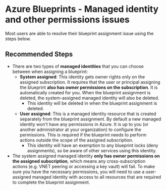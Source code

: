 <properties
    pageTitle="Other blueprint assignment issues"
    description="Other blueprint assignment issues"
    service="microsoft.blueprint"
    resource="blueprintAssignments"
    authors="alex-frankel"
    ms.author="alfran"
    displayOrder=""
    selfHelpType="generic"
    supportTopicIds="32739606"
    resourceTags=""
    productPesIds="16600"
    cloudEnvironments="public, fairfax"
    articleId="managed-identity-and-other-permissions-issues"
    ownershipId="Compute_AzureBlueprint"
/>

<!-- H1s will not be displayed but are required -->
# Azure Blueprints - Managed identity and other permissions issues

Most users are able to resolve their blueprint assignment issue using the steps below.

## **Recommended Steps**

* There are two types of **managed identities** that you can choose between when assigning a blueprint:
  * **System assigned**: This identity gets owner rights only on the assigned subscription. It requires that the user or principal assigning the blueprint **also has owner permissions on the subscription**. It is automatically created for you. When the blueprint assignment is deleted, the system-assigned managed identity will also be deleted.
    * This identity will be deleted in when the blueprint assignment is deleted.
  * **User assigned**: This is a managed identity resource that is created separately from the blueprint assignment. By default a new managed identity won't have any permissions in Azure. It is up to you (or another administrator at your organization) to configure the permissions. This is required if the blueprint needs to perform actions outside the scope of the assigned subscription.
    * This identity will have an exemption to any blueprint locks (deny assignments), so be aware of other services using this identity.
* The system assigned managed identity **only has owner permissions on the assigned subscription**, which means any cross-subscription actions (e.g. VNET peering or accessing a key vault) will fail. To make sure you have the necessary permissions, you will need to use a user-assigned managed identity with access to all resources that are required to complete the blueprint assignment.
